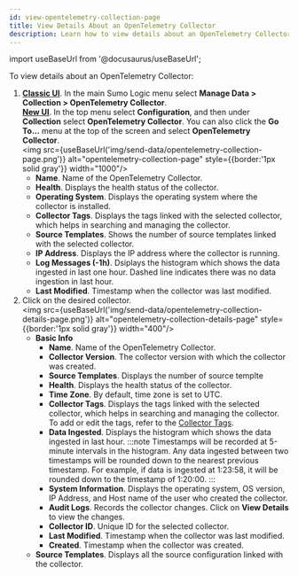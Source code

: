 ```yaml
---
id: view-opentelemetry-collection-page
title: View Details About an OpenTelemetry Collector
description: Learn how to view details about an OpenTelemetry Collector.
---
```


import useBaseUrl from '@docusaurus/useBaseUrl';

To view details about an OpenTelemetry Collector:

1. [**Classic UI**](/docs/get-started/sumo-logic-ui-classic). In the main Sumo Logic menu select **Manage Data > Collection > OpenTelemetry Collector**. <br/>[**New UI**](/docs/get-started/sumo-logic-ui). In the top menu select **Configuration**, and then under **Collection** select **OpenTelemetry Collector**. You can also click the **Go To...** menu at the top of the screen and select **OpenTelemetry Collector**. <br/><img src={useBaseUrl('img/send-data/opentelemetry-collection-page.png')} alt="opentelemetry-collection-page" style={{border:'1px solid gray'}} width="1000"/>
    - **Name**. Name of the OpenTelemetry Collector.
    - **Health**. Displays the health status of the collector.
    - **Operating System**. Displays the operating system where the collector is installed.
    - **Collector Tags**. Displays the tags linked with the selected collector, which helps in searching and managing the collector.
    - **Source Templates**. Shows the number of source templates linked with the selected collector.
    - **IP Address**. Displays the IP address where the collector is running.
    - **Log Messages (-1h)**. Dsiplays the histogram which shows the data ingested in last one hour. Dashed line indicates there was no data ingestion in last hour.
    - **Last Modified**. Timestamp when the collector was last modified.
1. Click on the desired collector.<br/><img src={useBaseUrl('img/send-data/opentelemetry-collection-details-page.png')} alt="opentelemetry-collection-details-page" style={{border:'1px solid gray'}} width="400"/>
    - **Basic Info**
        - **Name**. Name of the OpenTelemetry Collector.
        - **Collector Version**. The collector version with which the collector was created.
        - **Source Templates**. Displays the number of source templte 
        - **Health**. Displays the health status of the collector.
        - **Time Zone**. By default, time zone is set to UTC.
        - **Collector Tags**. Displays the tags linked with the selected collector, which helps in searching and managing the collector. To add or edit the tags, refer to the [Collector Tags](/docs/send-data/opentelemetry-collector/remote-management/source-templates/manage-source-templates/#collector-tags).
        - **Data Ingested**. Displays the histogram which shows the data ingested in last hour. 
            :::note
            Timestamps will be recorded at 5-minute intervals in the histogram. Any data ingested between two timestamps will be rounded down to the nearest previous timestamp. For example, if data is ingested at 1:23:58, it will be rounded down to the timestamp of 1:20:00.
            :::
        - **System Information**. Displays the operating system, OS version, IP Address, and Host name of the user who created the collector.
        - **Audit Logs**. Records the collector changes. Click on **View Details** to view the changes.
        - **Collector ID**. Unique ID for the selected collector.
        - **Last Modified**. Timestamp when the collector was last modified.
        - **Created**. Timestamp when the collector was created.
    - **Source Templates**. Displays all the source configuration linked with the collector.
